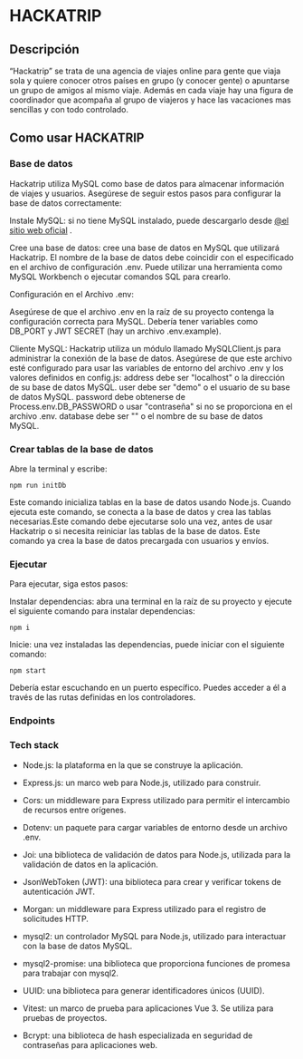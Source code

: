 # HACKATRIP
## Descripción
“Hackatrip” se trata de una agencia de viajes online para gente que viaja sola y quiere conocer otros países en grupo (y conocer gente) o apuntarse un grupo de amigos al mismo viaje. Además en cada viaje hay una figura de coordinador que acompaña al grupo de viajeros y hace las vacaciones mas sencillas y con todo controlado.
## Como usar HACKATRIP
### Base de datos
Hackatrip utiliza MySQL como base de datos para almacenar información de viajes y usuarios. Asegúrese de seguir estos pasos para configurar la base de datos correctamente:

Instale MySQL: si no tiene MySQL instalado, puede descargarlo desde [@el sitio web oficial](https://www.mysql.com/downloads/) .

Cree una base de datos: cree una base de datos en MySQL que utilizará Hackatrip. El nombre de la base de datos debe coincidir con el especificado en el archivo de configuración .env. Puede utilizar una herramienta como MySQL Workbench o ejecutar comandos SQL para crearlo.

Configuración en el Archivo .env:

Asegúrese de que el archivo .env en la raíz de su proyecto contenga la configuración correcta para MySQL. Debería tener variables como DB_PORT y JWT SECRET (hay un archivo .env.example).

Cliente MySQL: Hackatrip utiliza un módulo llamado MySQLClient.js para administrar la conexión de la base de datos. Asegúrese de que este archivo esté configurado para usar las variables de entorno del archivo .env y los valores definidos en config.js:
address debe ser "localhost" o la dirección de su base de datos MySQL.
user debe ser "demo" o el usuario de su base de datos MySQL.
password debe obtenerse de Process.env.DB_PASSWORD o usar "contraseña" si no se proporciona en el archivo .env.
database debe ser "" o el nombre de su base de datos MySQL.

### Crear tablas de la base de datos

Abre la terminal y escribe:

```
npm run initDb
```
Este comando inicializa tablas en la base de datos usando Node.js. Cuando ejecuta este comando, se conecta a la base de datos y crea las tablas necesarias.Este comando debe ejecutarse solo una vez, antes de usar Hackatrip o si necesita reiniciar las tablas de la base de datos. Este comando ya crea la base de datos precargada con usuarios y envíos.

### Ejecutar
Para ejecutar, siga estos pasos:

Instalar dependencias: abra una terminal en la raíz de su proyecto y ejecute el siguiente comando para instalar dependencias:

```
npm i
```

Inicie: una vez instaladas las dependencias, puede iniciar con el siguiente comando:

```
npm start
```

Debería estar escuchando en un puerto específico. Puedes acceder a él a través de las rutas definidas en los controladores.

### Endpoints

### Tech stack

- Node.js: la plataforma en la que se construye la aplicación.

- Express.js: un marco web para Node.js, utilizado para construir.

- Cors: un middleware para Express utilizado para permitir el intercambio de recursos entre orígenes.

- Dotenv: un paquete para cargar variables de entorno desde un archivo .env.

- Joi: una biblioteca de validación de datos para Node.js, utilizada para la validación de datos en la aplicación.

- JsonWebToken (JWT): una biblioteca para crear y verificar tokens de autenticación JWT.

- Morgan: un middleware para Express utilizado para el registro de solicitudes HTTP.

- mysql2: un controlador MySQL para Node.js, utilizado para interactuar con la base de datos MySQL.

- mysql2-promise: una biblioteca que proporciona funciones de promesa para trabajar con mysql2.

- UUID: una biblioteca para generar identificadores únicos (UUID).

- Vitest: un marco de prueba para aplicaciones Vue 3. Se utiliza para pruebas de proyectos.

- Bcrypt: una biblioteca de hash especializada en seguridad de contraseñas para aplicaciones web.
